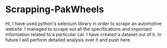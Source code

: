 # Scrapping-PakWheels
Hi, I have used python's selenium library in order to scrape an automotive website. I managed to scrape out all the specifications and important information related to a particular car.
I have created a dataset out of it. In future I will perform detailed analysis over it and push here.
